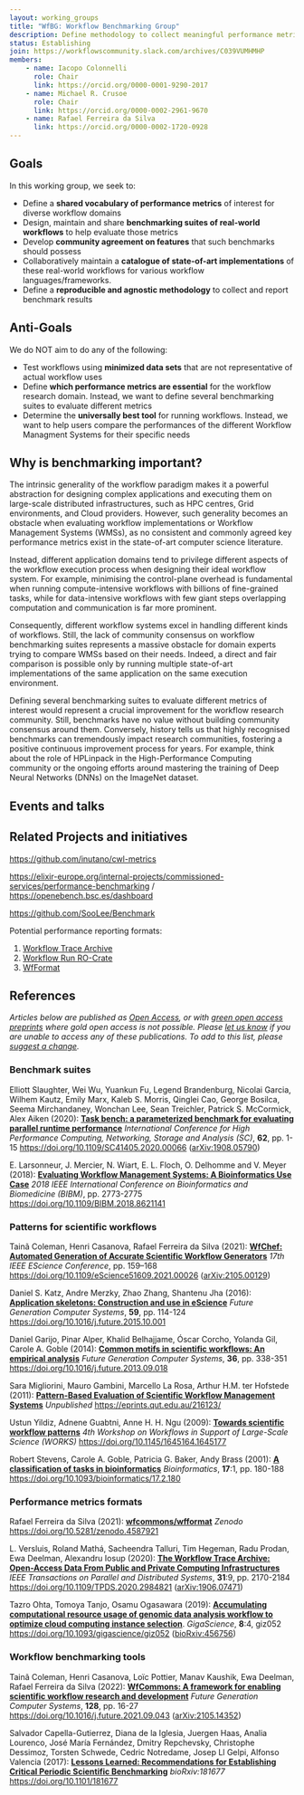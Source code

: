 ```yaml
---
layout: working_groups
title: "WfBG: Workflow Benchmarking Group"
description: Define methodology to collect meaningful performance metrics; share exemplar workflows written in multiple workflow languages
status: Establishing
join: https://workflowscommunity.slack.com/archives/C039VUMHMHP
members:
    - name: Iacopo Colonnelli
      role: Chair
      link: https://orcid.org/0000-0001-9290-2017
    - name: Michael R. Crusoe
      role: Chair
      link: https://orcid.org/0000-0002-2961-9670
    - name: Rafael Ferreira da Silva
      link: https://orcid.org/0000-0002-1720-0928
---
```


## Goals

In this working group, we seek to:
- Define a **shared vocabulary of performance metrics** of interest for diverse workflow domains
- Design, maintain and share **benchmarking suites of real-world workflows** to help evaluate those metrics
- Develop **community agreement on features** that such benchmarks should possess
- Collaboratively maintain a **catalogue of state-of-art implementations** of these real-world workflows for various workflow languages/frameworks.
- Define a **reproducible and agnostic methodology** to collect and report benchmark results

## Anti-Goals

We do NOT aim to do any of the following:
- Test workflows using **minimized data sets** that are not representative of actual workflow uses
- Define **which performance metrics are essential** for the workflow research domain. Instead, we want to define several benchmarking suites to evaluate
  different metrics
- Determine the **universally best tool** for running workflows. Instead, we want to help users compare the performances of the different Workflow
  Managment Systems for their specific needs

## Why is benchmarking important?

The intrinsic generality of the workflow paradigm makes it a powerful abstraction for designing complex applications and executing them on large-scale
distributed infrastructures, such as HPC centres, Grid environments, and Cloud providers. However, such generality becomes an obstacle when evaluating
workflow implementations or Workflow Management Systems (WMSs), as no consistent and commonly agreed key performance metrics exist in the state-of-art
computer science literature.

Instead, different application domains tend to privilege different aspects of the workflow execution process when designing their ideal workflow system.
For example, minimising the control-plane overhead is fundamental when running compute-intensive workflows with billions of fine-grained tasks, while
for data-intensive workflows with few giant steps overlapping computation and communication is far more prominent.

Consequently, different workflow systems excel in handling different kinds of workflows. Still, the lack of community consensus on workflow benchmarking
suites represents a massive obstacle for domain experts trying to compare WMSs based on their needs. Indeed, a direct and fair comparison is possible only
by running multiple state-of-art implementations of the same application on the same execution environment.

Defining several benchmarking suites to evaluate different metrics of interest would represent a crucial improvement for the workflow research
community. Still, benchmarks have no value without building community consensus around them. Conversely, history tells us that highly recognised
benchmarks can tremendously impact research communities, fostering a positive continuous improvement process for years. For example, think about
the role of HPLinpack in the High-Performance Computing community or the ongoing efforts around mastering the training of Deep Neural Networks
(DNNs) on the ImageNet dataset.

## Events and talks


## Related Projects and initiatives

<https://github.com/inutano/cwl-metrics>

<https://elixir-europe.org/internal-projects/commissioned-services/performance-benchmarking> / <https://openebench.bsc.es/dashboard>

<https://github.com/SooLee/Benchmark>

Potential performance reporting formats:

1. [Workflow Trace Archive](https://wta.atlarge-research.com/)
2. [Workflow Run RO-Crate](https://www.researchobject.org/workflow-run-crate/)
3. [WfFormat](https://github.com/wfcommons/wfformat)

<!-- Related projects and initiatives related to the  Workflow Benchmarking Group aims: -->


## References

_Articles below are published as [Open Access](https://www.library.manchester.ac.uk/using-the-library/staff/research/open-research/access/),
or with [green open access preprints](https://www.library.manchester.ac.uk/using-the-library/staff/research/open-research/access/understanding/)
where gold open access is not possible. Please [let us know](https://github.com/workflowscommunity/workflowscommunity.github.io/issues) if you are
unable to access any of these publications. To add to this list, please
[suggest a change](https://github.com/workflowscommunity/workflowscommunity.github.io/blob/main/_working_groups/benchmarking.md)._


### Benchmark suites

Elliott Slaughter, Wei Wu, Yuankun Fu, Legend Brandenburg, Nicolai Garcia, Wilhem Kautz, Emily Marx, Kaleb S. Morris, Qinglei Cao, George Bosilca,
Seema Mirchandaney, Wonchan Lee, Sean Treichler, Patrick S. McCormick, Alex Aiken (2020):
[**Task bench: a parameterized benchmark for evaluating parallel runtime performance**](https://doi.org/10.1109/SC41405.2020.00066)
*International Conference for High Performance Computing, Networking, Storage and Analysis (SC)*, **62**, pp. 1-15
<https://doi.org/10.1109/SC41405.2020.00066> ([arXiv:1908.05790]( 	
https://doi.org/10.48550/arXiv.1908.05790))

E. Larsonneur, J. Mercier, N. Wiart, E. L. Floch, O. Delhomme and V. Meyer (2018):
[**Evaluating Workflow Management Systems: A Bioinformatics Use Case**](https://doi.org/10.1109/BIBM.2018.8621141)
*2018 IEEE International Conference on Bioinformatics and Biomedicine (BIBM)*, pp. 2773-2775
<https://doi.org/10.1109/BIBM.2018.8621141> 


### Patterns for scientific workflows

Tainã Coleman, Henri Casanova, Rafael Ferreira da Silva (2021):
[**WfChef: Automated Generation of Accurate Scientific Workflow Generators**](https://doi.org/10.1109/eScience51609.2021.00026)
*17th IEEE EScience Conference*, pp. 159–168
<https://doi.org/10.1109/eScience51609.2021.00026> ([arXiv:2105.00129](
https://doi.org/10.48550/arXiv.2105.00129))

Daniel S. Katz, Andre Merzky, Zhao Zhang, Shantenu Jha (2016):
[**Application skeletons: Construction and use in eScience**](https://doi.org/10.1016/j.future.2015.10.001)
*Future Generation Computer Systems*, **59**, pp. 114-124
<https://doi.org/10.1016/j.future.2015.10.001>

Daniel Garijo, Pinar Alper, Khalid Belhajjame, Óscar Corcho, Yolanda Gil, Carole A. Goble (2014):
[**Common motifs in scientific workflows: An empirical analysis**](https://doi.org/10.1016/j.future.2013.09.018)
*Future Generation Computer Systems*, **36**, pp. 338-351
<https://doi.org/10.1016/j.future.2013.09.018>

Sara Migliorini, Mauro Gambini, Marcello La Rosa, Arthur H.M. ter Hofstede (2011):
[**Pattern-Based Evaluation of Scientific Workflow Management Systems**](https://eprints.qut.edu.au/216123/)
*Unpublished*
<https://eprints.qut.edu.au/216123/>

Ustun Yildiz, Adnene Guabtni, Anne H. H. Ngu (2009):
[**Towards scientific workflow patterns**](https://doi.org/10.1145/1645164.1645177)
*4th Workshop on Workflows in Support of Large-Scale Science (WORKS)*
<https://doi.org/10.1145/1645164.1645177>

Robert Stevens, Carole A. Goble, Patricia G. Baker, Andy Brass (2001):
[**A classification of tasks in bioinformatics**](https://doi.org/10.1093/bioinformatics/17.2.180)
*Bioinformatics*, **17**:1, pp. 180-188
<https://doi.org/10.1093/bioinformatics/17.2.180>


### Performance metrics formats

Rafael Ferreira da Silva (2021):
[**wfcommons/wfformat**](https://doi.org/10.5281/zenodo.4587921)
*Zenodo*
<https://doi.org/10.5281/zenodo.4587921>

L. Versluis, Roland Mathá, Sacheendra Talluri, Tim Hegeman, Radu Prodan, Ewa Deelman, Alexandru Iosup (2020):
[**The Workflow Trace Archive: Open-Access Data From Public and Private Computing Infrastructures**](https://doi.org/10.1109/TPDS.2020.2984821)
*IEEE Transactions on Parallel and Distributed Systems*, **31**:9, pp. 2170-2184
<https://doi.org/10.1109/TPDS.2020.2984821> ([arXiv:1906.07471]( 	
https://doi.org/10.48550/arXiv.1906.07471))

Tazro Ohta, Tomoya Tanjo, Osamu Ogasawara (2019):
[**Accumulating computational resource usage of genomic data analysis workflow
to optimize cloud computing instance selection**](https://doi.org/10.1093/gigascience/giz052).
*GigaScience*, **8**:4, giz052
<https://doi.org/10.1093/gigascience/giz052> ([bioRxiv:456756](https://doi.org/10.1101/456756))

### Workflow benchmarking tools

Tainã Coleman, Henri Casanova, Loïc Pottier, Manav Kaushik, Ewa Deelman, Rafael Ferreira da Silva (2022):
[**WfCommons: A framework for enabling scientific workflow research and development**](https://doi.org/10.1016/j.future.2021.09.043)
*Future Generation Computer Systems*, **128**, pp. 16-27
<https://doi.org/10.1016/j.future.2021.09.043> ([arXiv:2105.14352]( 	
https://doi.org/10.48550/arXiv.2105.14352))

Salvador Capella-Gutierrez, Diana de la Iglesia, Juergen Haas, Analia Lourenco, José María Fernández, Dmitry Repchevsky, Christophe Dessimoz,
Torsten Schwede, Cedric Notredame, Josep Ll Gelpi, Alfonso Valencia (2017):
[**Lessons Learned: Recommendations for Establishing Critical Periodic Scientific Benchmarking**](https://doi.org/10.1101/181677)
*bioRxiv:181677*
<https://doi.org/10.1101/181677> 
